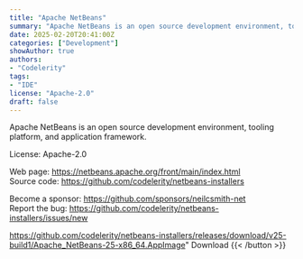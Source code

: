 ```yaml
---
title: "Apache NetBeans"
summary: "Apache NetBeans is an open source development environment, tooling platform, and application framework."
date: 2025-02-20T20:41:00Z
categories: ["Development"]
showAuthor: true
authors:
- "Codelerity"
tags: 
- "IDE"
license: "Apache-2.0"
draft: false
---
```


Apache NetBeans is an open source development environment, tooling platform, and application framework.

License: Apache-2.0

Web page: <https://netbeans.apache.org/front/main/index.html>  
Source code: <https://github.com/codelerity/netbeans-installers>

Become a sponsor: <https://github.com/sponsors/neilcsmith-net>  
Report the bug: <https://github.com/codelerity/netbeans-installers/issues/new>  

https://github.com/codelerity/netbeans-installers/releases/download/v25-build1/Apache_NetBeans-25-x86_64.AppImage" 
Download
{{< /button >}}